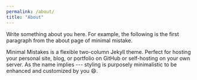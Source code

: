 ```yaml
---
permalink: /about/
title: "About"
---
```


Write something about you here. For example, the following is the first paragraph from the about page of minimal mistake.

Minimal Mistakes is a flexible two-column Jekyll theme. Perfect for hosting your personal site, blog, or portfolio on GitHub or self-hosting on your own server. As the name implies --- styling is purposely minimalistic to be enhanced and customized by you :smile:.
